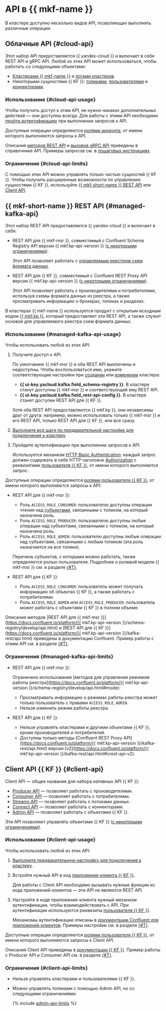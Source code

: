 # API в {{ mkf-name }}

В кластере доступно несколько видов API, позволяющих выполнять различные операции.

## Облачные API {#cloud-api}

Этот набор API предоставляется {{ yandex-cloud }} и включает в себя REST API и gRPC API. Любой из этих API может использоваться, чтобы работать со следующими объектами:

* [Кластерами {{ mkf-name }}](../operations/index.md#clusters) и [логами кластеров](../operations/cluster-logs.md).
* Некоторыми сущностями {{ KF }}: [топиками](../operations/cluster-topics.md), [пользователями](../operations/cluster-accounts.md) и [коннекторами](../operations/cluster-connector.md).

### Использование {#cloud-api-usage}

Чтобы получить доступ к этим API, не нужно никаких дополнительных действий — они доступны всегда. Для работы с этими API необходимо [пройти аутентификацию](../api-ref/authentication.md) при выполнении запросов к API.

Доступные операции определяются [ролями аккаунта](../security/index.md), от имени которого выполняются запросы к API.

Описания [методов REST API](../api-ref/index.md) и [вызовов gRPC API](../api-ref/grpc/index.md) приведены в справочнике API. Примеры запросов см. в [пошаговых инструкциях](../operations/index.md).

### Ограничения {#cloud-api-limits}

С помощью этих API можно управлять только частью сущностей {{ KF }}. Чтобы получить расширенные возможности по управлению сущностями {{ KF }}, используйте [{{ mkf-short-name }} REST API](#managed-kafka-api) или [Client API](#client-api).

## {{ mkf-short-name }} REST API {#managed-kafka-api}

Этот набор REST API предоставляется {{ yandex-cloud }} и включает в себя:

* REST API для {{ mkf-msr }}, совместимый с Confluent Schema Registry API версии {{ mkf.kp-api-version }} ([с некоторыми ограничениями](#managed-kafka-api-limits)).

    Этот API позволяет работать с [управляемым реестром схем формата данных](./managed-schema-registry.md).

* REST API для {{ KF }}, совместимый с Confluent REST Proxy API версии {{ mkf.kp-api-version }} ([с некоторыми ограничениями](#managed-kafka-api-limits)).

    Этот API позволяет работать с производителями и потребителями, используя схемы формата данных из реестра, а также просматривать информацию о брокерах, топиках и разделах.

В кластерах {{ mkf-name }} используется продукт с открытым исходным кодом [{{ mkf.kp }}](https://www.karapace.io/), который предоставляет эти REST API, а также служит основой для управляемого реестра схем формата данных.

### Использование {#managed-kafka-api-usage}

Чтобы использовать любой из этих API:

1. Получите доступ к API.

    По умолчанию {{ mkf-msr }} и оба REST API выключены и недоступны. Чтобы воспользоваться ими, укажите соответствующие настройки при [создании](../operations/cluster-create.md) или [изменении](../operations/cluster-update.md) кластера:

    * **{{ ui-key.yacloud.kafka.field_schema-registry }}**. В кластере станут доступны {{ mkf-msr }} и соответствующий ему REST API.
    * **{{ ui-key.yacloud.kafka.field_rest-api-config }}**. В кластере станет доступен REST API для {{ KF }}.

    Хотя оба REST API предоставляются {{ mkf.kp }}, они независимы друг от друга: например, можно использовать только {{ mkf-msr }} и его REST API, только REST API для {{ KF }}, или все сразу.

1. [Выполните все шаги по предварительной настройке для подключения к кластеру](../operations/connect/index.md).

1. Пройдите аутентификацию при выполнении запросов к API.

    Используется механизм [HTTP Basic Authentication](https://developer.mozilla.org/ru-RU/docs/Web/HTTP/Authentication#базовая_basic_схема_аутентификации): каждый запрос должен содержать в себе HTTP-заголовок [Authorization](https://developer.mozilla.org/ru-RU/docs/Web/HTTP/Headers/Authorization) с реквизитами [пользователя {{ KF }}](../operations/cluster-accounts.md), от имени которого выполняется запрос.

Доступные операции определяются [ролями пользователя {{ KF }}](../operations/cluster-accounts.md), от имени которого выполняются запросы к API:

* REST API для {{ mkf-msr }}:

    * Роль `ACCESS_ROLE_CONSUMER`: пользователю доступны операции чтения над [субъектами](./managed-schema-registry.md#subjects), связанными с топиком, на который назначена роль.
    * Роль `ACCESS_ROLE_PRODUCER`: пользователю доступны любые операции над субъектами, связанными с топиком, на который назначена роль.
    * Роль `ACCESS_ROLE_ADMIN`: пользователю доступны любые операции над субъектами, связанными с любым топиком (эта роль назначается на все топики).

    Перечень субъектов, с которыми можно работать, также определяется ролью пользователя. Подробнее о ролевой модели {{ mkf-msr }} см. в разделе [{#T}](./managed-schema-registry.md).

* REST API для {{ KF }}:

    * Роль `ACCESS_ROLE_CONSUMER`: пользователь может получать информацию об объектах {{ KF }}, а также работать с потребителями.
    * Роль `ACCESS_ROLE_ADMIN` или `ACCESS_ROLE_PRODUCER`: пользователь может работать с объектами {{ KF }} в полном объеме.

Описания методов [REST API для {{ mkf-msr }}](https://docs.confluent.io/platform/{{ mkf.kp-api-version }}/schema-registry/develop/api.html) и [REST API для {{ KF }}](https://docs.confluent.io/platform/{{ mkf.kp-api-version }}/kafka-rest/api.html) приведены в документации Confluent. Пример работы с этими API см. в разделе [{#T}](../tutorials/managed-schema-registry-rest.md).

### Ограничения {#managed-kafka-api-limits}

* REST API для {{ mkf-msr }}:

    Ограничено использование [методов для управления режимом работы реестра](https://docs.confluent.io/platform/{{ mkf.kp-api-version }}/schema-registry/develop/api.html#mode):

    * Просматривать информацию о режимах работы реестра может только пользователь с правами `ACCESS_ROLE_ADMIN`.
    * Нельзя изменить режим работы реестра.

* REST API для {{ KF }}:

    * Нельзя управлять кластерами и другими объектами {{ KF }}, кроме производителей и потребителей.
    * Доступны только методы [Confluent REST Proxy API](https://docs.confluent.io/platform/{{ mkf.kp-api-version }}/kafka-rest/api.html) версии [v2](https://docs.confluent.io/platform/{{ mkf.kp-api-version }}/kafka-rest/api.html#crest-api-v2).

## Client API {{ KF }} {#client-api}

Client API — общее название для набора нативных API {{ KF }}:

* [Producer API](https://kafka.apache.org/documentation/#producerapi) — позволяет работать с производителями.
* [Consumer API](https://kafka.apache.org/documentation/#consumerapi) — позволяет работать с потребителями.
* [Streams API](https://kafka.apache.org/documentation/#streamsapi) — позволяет работать с потоками данных.
* [Connect API](https://kafka.apache.org/documentation/#connectapi) — позволяет работать с коннекторами.
* [Admin API](https://kafka.apache.org/documentation/#adminapi) — позволяет работать с объектами {{ KF }}.

Эти API позволяют управлять объектами {{ KF }} ([с некоторыми ограничениями](#client-api-limits)).

### Использование {#client-api-usage}

Чтобы использовать любой из этих API:

1. [Выполните предварительную настройку для подключения к кластеру](../operations/connect/index.md).

1. Встройте нужный API в код [приложения-клиента {{ KF }}](../operations/connect/code-examples.md).

    Для работы с Client API необходимо вызывать нужные функции из кода приложений-клиентов — эти API не являются REST API.

1. Настройте в коде приложения-клиента нужный механизм аутентификации, чтобы взаимодействовать с API. При аутентификации используются реквизиты [пользователя {{ KF }}](../operations/cluster-accounts.md).

    Механизмы аутентификации описаны в [документации Confluent для приложений-клиентов](https://docs.confluent.io/kafka-client/overview.html). Примеры настройки см. в разделе [{#T}](../operations/connect/code-examples.md).

Доступные операции определяются [ролями пользователя {{ KF }}](../operations/cluster-accounts.md), от имени которого выполняются запросы к Client API.

Описания Client API приведены в [документации {{ KF }}](https://kafka.apache.org/documentation/#api). Пример работы с Producer API и Consumer API см. в разделе [{#T}](../tutorials/managed-schema-registry.md).

### Ограничения {#client-api-limits}

* Нельзя управлять кластерами и пользователями {{ KF }}.
* Можно управлять топиками с помощью Admin API, но со следующими ограничениями:

    {% include [admin-api-limits](../../_includes/mdb/mkf/admin-api-limits.md) %}

